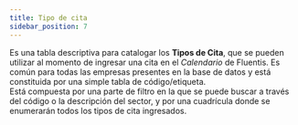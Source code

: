 ```yaml
---
title: Tipo de cita
sidebar_position: 7
---
```


Es una tabla descriptiva para catalogar los **Tipos de Cita**, que se pueden utilizar al momento de ingresar una cita en el *Calendario* de Fluentis. Es común para todas las empresas presentes en la base de datos y está constituida por una simple tabla de código/etiqueta.  
Está compuesta por una parte de filtro en la que se puede buscar a través del código o la descripción del sector, y por una cuadrícula donde se enumerarán todos los tipos de cita ingresados.